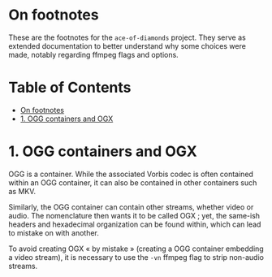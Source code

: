 # On footnotes

These are the footnotes for the `ace-of-diamonds` project. They serve as extended documentation to better understand why some choices were made, notably regarding ffmpeg flags and options.

# Table of Contents <!-- omit in toc -->
- [On footnotes](#on-footnotes)
- [1. OGG containers and OGX](#1-ogg-containers-and-ogx)

# 1. OGG containers and OGX

OGG is a container. While the associated Vorbis codec is often contained within an OGG container, it can also be contained in other containers such as MKV.

Similarly, the OGG container can contain other streams, whether video or audio. The nomenclature then wants it to be called OGX ; yet, the same-ish headers and hexadecimal organization can be found within, which can lead to mistake on with another.

To avoid creating OGX « by mistake » (creating a OGG container embedding a video stream), it is necessary to use the `-vn` ffmpeg flag to strip non-audio streams.